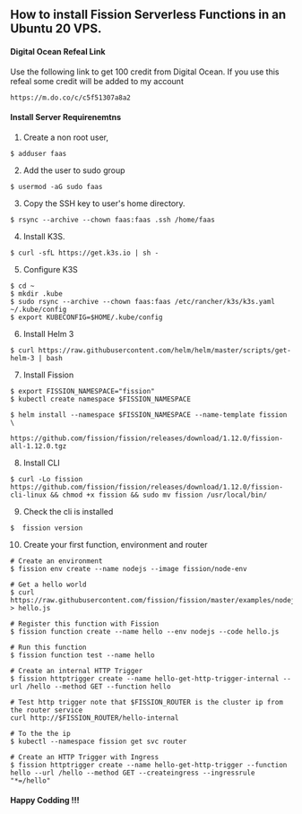 ## How to install Fission Serverless Functions in an Ubuntu 20 VPS.

#### Digital Ocean Refeal Link
Use the following link to get 100 credit from Digital Ocean. If you use this refeal some credit will be added to my account

```
https://m.do.co/c/c5f51307a8a2
```

#### Install Server Requirenemtns

1. Create a non root user,
```
$ adduser faas
```

2. Add the user to sudo group
```
$ usermod -aG sudo faas
```

3. Copy the SSH key to user's home directory.
```
$ rsync --archive --chown faas:faas .ssh /home/faas
```

4. Install K3S.
```
$ curl -sfL https://get.k3s.io | sh -
```

5. Configure K3S
```
$ cd ~
$ mkdir .kube
$ sudo rsync --archive --chown faas:faas /etc/rancher/k3s/k3s.yaml ~/.kube/config
$ export KUBECONFIG=$HOME/.kube/config
```

6. Install Helm 3
```
$ curl https://raw.githubusercontent.com/helm/helm/master/scripts/get-helm-3 | bash
```

7. Install Fission
```
$ export FISSION_NAMESPACE="fission"
$ kubectl create namespace $FISSION_NAMESPACE

$ helm install --namespace $FISSION_NAMESPACE --name-template fission \
    https://github.com/fission/fission/releases/download/1.12.0/fission-all-1.12.0.tgz
```

8. Install CLI
```
$ curl -Lo fission https://github.com/fission/fission/releases/download/1.12.0/fission-cli-linux && chmod +x fission && sudo mv fission /usr/local/bin/
```

9. Check the cli is installed 
```
$  fission version
```

10. Create your first function, environment and router
```
# Create an environment
$ fission env create --name nodejs --image fission/node-env

# Get a hello world
$ curl https://raw.githubusercontent.com/fission/fission/master/examples/nodejs/hello.js > hello.js

# Register this function with Fission
$ fission function create --name hello --env nodejs --code hello.js

# Run this function
$ fission function test --name hello

# Create an internal HTTP Trigger
$ fission httptrigger create --name hello-get-http-trigger-internal --url /hello --method GET --function hello

# Test http trigger note that $FISSION_ROUTER is the cluster ip from the router service
curl http://$FISSION_ROUTER/hello-internal

# To the the ip 
$ kubectl --namespace fission get svc router

# Create an HTTP Trigger with Ingress
$ fission httptrigger create --name hello-get-http-trigger --function hello --url /hello --method GET --createingress --ingressrule "*=/hello"
```


#### Happy Codding !!!